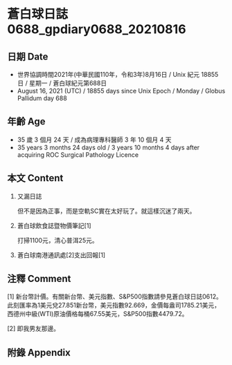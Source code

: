 [_metadata_:encoding]: - "utf-8"
[_metadata_:language]: - "zh-Hant-TW"
[_metadata_:fileformat]: - "markdown"
[_metadata_:MIME_type]: - "text/plain"
[_metadata_:markdown_version]: - "commonmark version 0.30"
[_metadata_:markdown_spec]: - "https://spec.commonmark.org/0.30/"

# 蒼白球日誌0688_gpdiary0688_20210816 #

## 日期 Date ##

* 世界協調時間2021年(中華民國110年，令和3年)8月16日 / Unix 紀元 18855 日 / 星期一 / 蒼白球紀元第688日
* August 16, 2021 (UTC) / 18855 days since Unix Epoch / Monday / Globus Pallidum day 688

## 年齡 Age ##

* 35 歲 3 個月 24 天 / 成為病理專科醫師 3 年 10 個月 4 天
* 35 years 3 months 24 days old / 3 years 10 months 4 days after acquiring ROC Surgical Pathology Licence

## 本文 Content ##

1. 又漏日誌

    但不是因為正事，而是空軌SC實在太好玩了。就這樣沉迷了兩天。
    
2. 蒼白球飲食誌暨物價筆記[1]

    打掃1100元，清心普洱25元。
    
3. 蒼白球南港通訊處[2]支出回報[1]

    

## 注釋 Comment ##

[1] 新台幣計價。有關新台幣、美元指數、S&P500指數請參見蒼白球日誌0612。此刻匯率為1美元兌27.851新台幣，美元指數92.669，金價每盎司1785.21美元，西德州中級(WTI)原油價格每桶67.55美元，S&P500指數4479.72。

[2] 即我男友那邊。

## 附錄 Appendix ##


